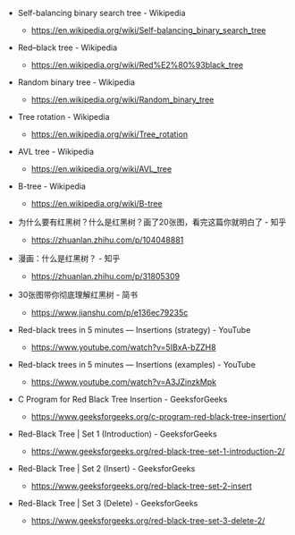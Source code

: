 * Self-balancing binary search tree - Wikipedia 
    * https://en.wikipedia.org/wiki/Self-balancing_binary_search_tree

* Red–black tree - Wikipedia 
    * https://en.wikipedia.org/wiki/Red%E2%80%93black_tree

* Random binary tree - Wikipedia 
    * https://en.wikipedia.org/wiki/Random_binary_tree

* Tree rotation - Wikipedia 
    * https://en.wikipedia.org/wiki/Tree_rotation

* AVL tree - Wikipedia 
    * https://en.wikipedia.org/wiki/AVL_tree

* B-tree - Wikipedia 
    * https://en.wikipedia.org/wiki/B-tree


* 为什么要有红黑树？什么是红黑树？画了20张图，看完这篇你就明白了 - 知乎 
    * https://zhuanlan.zhihu.com/p/104048881

* 漫画：什么是红黑树？ - 知乎 
    * https://zhuanlan.zhihu.com/p/31805309

* 30张图带你彻底理解红黑树 - 简书 
    * https://www.jianshu.com/p/e136ec79235c

* Red-black trees in 5 minutes — Insertions (strategy) - YouTube 
    * https://www.youtube.com/watch?v=5IBxA-bZZH8

* Red-black trees in 5 minutes — Insertions (examples) - YouTube 
    * https://www.youtube.com/watch?v=A3JZinzkMpk

* C Program for Red Black Tree Insertion - GeeksforGeeks 
    * https://www.geeksforgeeks.org/c-program-red-black-tree-insertion/

* Red-Black Tree | Set 1 (Introduction) - GeeksforGeeks 
    * https://www.geeksforgeeks.org/red-black-tree-set-1-introduction-2/

* Red-Black Tree | Set 2 (Insert) - GeeksforGeeks 
    * https://www.geeksforgeeks.org/red-black-tree-set-2-insert

* Red-Black Tree | Set 3 (Delete) - GeeksforGeeks 
    * https://www.geeksforgeeks.org/red-black-tree-set-3-delete-2/

